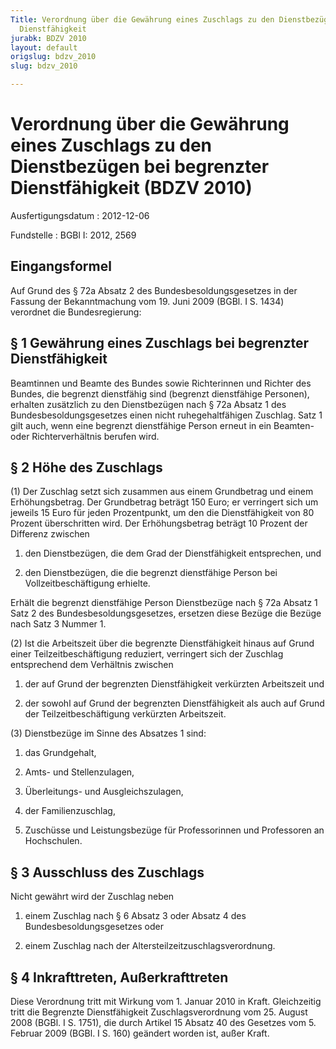 ```yaml
---
Title: Verordnung über die Gewährung eines Zuschlags zu den Dienstbezügen bei begrenzter
  Dienstfähigkeit
jurabk: BDZV 2010
layout: default
origslug: bdzv_2010
slug: bdzv_2010

---
```


# Verordnung über die Gewährung eines Zuschlags zu den Dienstbezügen bei begrenzter Dienstfähigkeit (BDZV 2010)

Ausfertigungsdatum
:   2012-12-06

Fundstelle
:   BGBl I: 2012, 2569


## Eingangsformel

Auf Grund des § 72a Absatz 2 des Bundesbesoldungsgesetzes in der
Fassung der Bekanntmachung vom 19. Juni 2009 (BGBl. I S. 1434)
verordnet die Bundesregierung:


## § 1 Gewährung eines Zuschlags bei begrenzter Dienstfähigkeit

Beamtinnen und Beamte des Bundes sowie Richterinnen und Richter des
Bundes, die begrenzt dienstfähig sind (begrenzt dienstfähige
Personen), erhalten zusätzlich zu den Dienstbezügen nach § 72a Absatz
1 des Bundesbesoldungsgesetzes einen nicht ruhegehaltfähigen Zuschlag.
Satz 1 gilt auch, wenn eine begrenzt dienstfähige Person erneut in ein
Beamten- oder Richterverhältnis berufen wird.


## § 2 Höhe des Zuschlags

(1) Der Zuschlag setzt sich zusammen aus einem Grundbetrag und einem
Erhöhungsbetrag. Der Grundbetrag beträgt 150 Euro; er verringert sich
um jeweils 15 Euro für jeden Prozentpunkt, um den die Dienstfähigkeit
von 80 Prozent überschritten wird. Der Erhöhungsbetrag beträgt 10
Prozent der Differenz zwischen

1.  den Dienstbezügen, die dem Grad der Dienstfähigkeit entsprechen, und


2.  den Dienstbezügen, die die begrenzt dienstfähige Person bei
    Vollzeitbeschäftigung erhielte.



Erhält die begrenzt dienstfähige Person Dienstbezüge nach § 72a Absatz
1 Satz 2 des Bundesbesoldungsgesetzes, ersetzen diese Bezüge die
Bezüge nach Satz 3 Nummer 1.

(2) Ist die Arbeitszeit über die begrenzte Dienstfähigkeit hinaus auf
Grund einer Teilzeitbeschäftigung reduziert, verringert sich der
Zuschlag entsprechend dem Verhältnis zwischen

1.  der auf Grund der begrenzten Dienstfähigkeit verkürzten Arbeitszeit
    und


2.  der sowohl auf Grund der begrenzten Dienstfähigkeit als auch auf Grund
    der Teilzeitbeschäftigung verkürzten Arbeitszeit.




(3) Dienstbezüge im Sinne des Absatzes 1 sind:

1.  das Grundgehalt,


2.  Amts- und Stellenzulagen,


3.  Überleitungs- und Ausgleichszulagen,


4.  der Familienzuschlag,


5.  Zuschüsse und Leistungsbezüge für Professorinnen und Professoren an
    Hochschulen.





## § 3 Ausschluss des Zuschlags

Nicht gewährt wird der Zuschlag neben

1.  einem Zuschlag nach § 6 Absatz 3 oder Absatz 4 des
    Bundesbesoldungsgesetzes oder


2.  einem Zuschlag nach der Altersteilzeitzuschlagsverordnung.





## § 4 Inkrafttreten, Außerkrafttreten

Diese Verordnung tritt mit Wirkung vom 1. Januar 2010 in Kraft.
Gleichzeitig tritt die Begrenzte Dienstfähigkeit Zuschlagsverordnung
vom 25. August 2008 (BGBl. I S. 1751), die durch Artikel 15 Absatz 40
des Gesetzes vom 5. Februar 2009 (BGBl. I S. 160) geändert worden ist,
außer Kraft.


